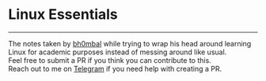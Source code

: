 # Linux Essentials
---
The notes taken by [bh0mbal](https://github.com/bh0mbalziyad) while trying to wrap his head around learning Linux for academic purposes instead of messing around like usual.  
Feel free to submit a PR if you think you can contribute to this.  
Reach out to me on [Telegram](https://t.me/bh0mbal) if you need help with creating a PR.  
